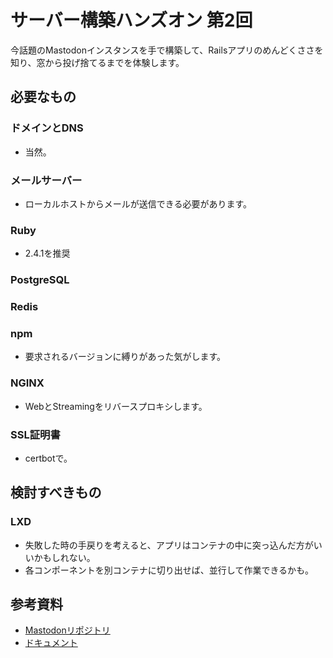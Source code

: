 # サーバー構築ハンズオン 第2回

今話題のMastodonインスタンスを手で構築して、Railsアプリのめんどくささを知り、窓から投げ捨てるまでを体験します。

## 必要なもの

### ドメインとDNS

* 当然。

### メールサーバー

* ローカルホストからメールが送信できる必要があります。

### Ruby

* 2.4.1を推奨

### PostgreSQL

### Redis

### npm

* 要求されるバージョンに縛りがあった気がします。

### NGINX

* WebとStreamingをリバースプロキシします。

### SSL証明書

* certbotで。

## 検討すべきもの

### LXD

* 失敗した時の手戻りを考えると、アプリはコンテナの中に突っ込んだ方がいいかもしれない。
* 各コンポーネントを別コンテナに切り出せば、並行して作業できるかも。

## 参考資料

* [Mastodonリポジトリ](https://github.com/tootsuite/mastodon)
* [ドキュメント](https://github.com/tootsuite/documentation)
